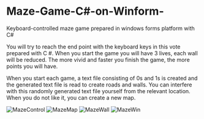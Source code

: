 # Maze-Game-C#-on-Winform-
Keyboard-controlled maze game prepared in windows forms platform with C#

You will try to reach the end point with the keyboard keys in this vote prepared with C #.
When you start the game you will have 3 lives, each wall will be reduced. 
The more vivid and faster you finish the game, the more points you will have.

When you start each game, a text file consisting of 0s and 1s is created and 
the generated text file is read to create roads and walls. You can interfere with 
this randomly generated text file yourself from the relevant location. 
When you do not like it, you can create a new map.

![MazeControl](https://github.com/malionde/Maze-Game--C--on-Winform-/blob/master/Maze_Control.png)
![MazeMap](https://github.com/malionde/Maze-Game--C--on-Winform-/blob/master/Maze_Map.PNG)
![MazeWall](https://github.com/malionde/Maze-Game--C--on-Winform-/blob/master/Maze_Wall.png)
![MazeWin](https://github.com/malionde/Maze-Game--C--on-Winform-/blob/master/Maze_Win.png)
